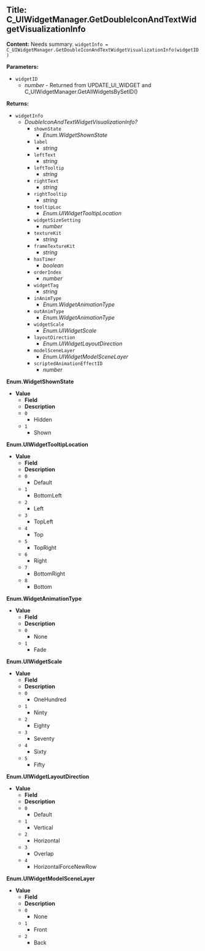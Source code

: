 ## Title: C_UIWidgetManager.GetDoubleIconAndTextWidgetVisualizationInfo

**Content:**
Needs summary.
`widgetInfo = C_UIWidgetManager.GetDoubleIconAndTextWidgetVisualizationInfo(widgetID)`

**Parameters:**
- `widgetID`
  - *number* - Returned from UPDATE_UI_WIDGET and C_UIWidgetManager.GetAllWidgetsBySetID()

**Returns:**
- `widgetInfo`
  - *DoubleIconAndTextWidgetVisualizationInfo?*
    - `shownState`
      - *Enum.WidgetShownState*
    - `label`
      - *string*
    - `leftText`
      - *string*
    - `leftTooltip`
      - *string*
    - `rightText`
      - *string*
    - `rightTooltip`
      - *string*
    - `tooltipLoc`
      - *Enum.UIWidgetTooltipLocation*
    - `widgetSizeSetting`
      - *number*
    - `textureKit`
      - *string*
    - `frameTextureKit`
      - *string*
    - `hasTimer`
      - *boolean*
    - `orderIndex`
      - *number*
    - `widgetTag`
      - *string*
    - `inAnimType`
      - *Enum.WidgetAnimationType*
    - `outAnimType`
      - *Enum.WidgetAnimationType*
    - `widgetScale`
      - *Enum.UIWidgetScale*
    - `layoutDirection`
      - *Enum.UIWidgetLayoutDirection*
    - `modelSceneLayer`
      - *Enum.UIWidgetModelSceneLayer*
    - `scriptedAnimationEffectID`
      - *number*

**Enum.WidgetShownState**
- **Value**
  - **Field**
  - **Description**
  - `0`
    - Hidden
  - `1`
    - Shown

**Enum.UIWidgetTooltipLocation**
- **Value**
  - **Field**
  - **Description**
  - `0`
    - Default
  - `1`
    - BottomLeft
  - `2`
    - Left
  - `3`
    - TopLeft
  - `4`
    - Top
  - `5`
    - TopRight
  - `6`
    - Right
  - `7`
    - BottomRight
  - `8`
    - Bottom

**Enum.WidgetAnimationType**
- **Value**
  - **Field**
  - **Description**
  - `0`
    - None
  - `1`
    - Fade

**Enum.UIWidgetScale**
- **Value**
  - **Field**
  - **Description**
  - `0`
    - OneHundred
  - `1`
    - Ninty
  - `2`
    - Eighty
  - `3`
    - Seventy
  - `4`
    - Sixty
  - `5`
    - Fifty

**Enum.UIWidgetLayoutDirection**
- **Value**
  - **Field**
  - **Description**
  - `0`
    - Default
  - `1`
    - Vertical
  - `2`
    - Horizontal
  - `3`
    - Overlap
  - `4`
    - HorizontalForceNewRow

**Enum.UIWidgetModelSceneLayer**
- **Value**
  - **Field**
  - **Description**
  - `0`
    - None
  - `1`
    - Front
  - `2`
    - Back